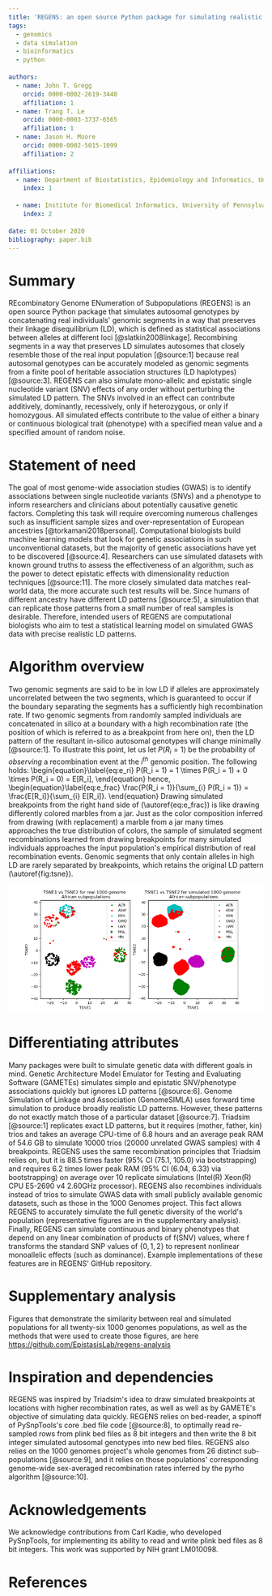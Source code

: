 ```yaml
---
title: 'REGENS: an open source Python package for simulating realistic autosomal genotypes'
tags:
  - genomics
  - data simulation
  - bioinformatics
  - python

authors:
  - name: John T. Gregg  
    orcid: 0000-0002-2619-3440  
    affiliation: 1  
  - name: Trang T. Le  
    orcid: 0000-0003-3737-6565  
    affiliation: 1  
  - name: Jason H. Moore  
    orcid: 0000-0002-5015-1099  
    affiliation: 2  
    
affiliations:  
  - name: Department of Biostatistics, Epidemiology and Informatics, University of Pennsylvania, Philadelphia, PA 19087, USA  
    index: 1  
    
  - name: Institute for Biomedical Informatics, University of Pennsylvania, Philadelphia, PA 19087, USA  
    index: 2  
    
date: 01 October 2020  
bibliography: paper.bib  
---
```


# Summary

REcombinatory Genome ENumeration of Subpopulations (REGENS) is an open
source Python package that simulates autosomal genotypes by
concatenating real individuals' genomic segments in a way that preserves
their linkage disequilibrium (LD), which is defined as statistical
associations between alleles at different loci [@slatkin2008linkage].
Recombining segments in a way that preserves LD simulates autosomes that
closely resemble those of the real input population [@source:1]
because real autosomal genotypes can be accurately modeled as genomic
segments from a finite pool of heritable association structures (LD
haplotypes) [@source:3]. REGENS can also simulate mono-allelic and
epistatic single nucleotide variant (SNV) effects of any order without
perturbing the simulated LD pattern. The SNVs involved in an effect can
contribute additively, dominantly, recessively, only if heterozygous, or
only if homozygous. All simulated effects contribute to the value of
either a binary or continuous biological trait (phenotype) with a
specified mean value and a specified amount of random noise.

# Statement of need

The goal of most genome-wide association studies (GWAS) is to identify
associations between single nucleotide variants (SNVs) and a phenotype
to inform researchers and clinicians about potentially causative genetic
factors. Completing this task will require overcoming numerous
challenges such as insufficient sample sizes and over-representation of
European ancestries [@torkamani2018personal]. Computational biologists
build machine learning models that look for genetic associations in such
unconventional datasets, but the majority of genetic associations have
yet to be discovered [@source:4]. Researchers can use simulated datasets
with known ground truths to assess the effectiveness of an algorithm,
such as the power to detect epistatic effects with dimensionality
reduction techniques [@source:11]. The more closely simulated data
matches real-world data, the more accurate such test results will be.
Since humans of different ancestry have different LD patterns
[@source:5], a simulation that can replicate those patterns from a small
number of real samples is desirable. Therefore, intended users of REGENS
are computational biologists who aim to test a statistical learning
model on simulated GWAS data with precise realistic LD patterns.

# Algorithm overview

Two genomic segments are said to be in low LD if alleles are
approximately uncorrelated between the two segments, which is guaranteed
to occur if the boundary separating the segments has a sufficiently high
recombination rate. If two genomic segments from randomly sampled
individuals are concatenated in silico at a boundary with a high
recombination rate (the position of which is referred to as a breakpoint
from here on), then the LD pattern of the resultant in-silico autosomal
genotypes will change minimally [@source:1]. To illustrate this point,
let us let $P(R_i = 1)$ be the probability of *observing* a
recombination event at the $i^{th}$ genomic position. The following
holds: \begin{equation}\label{eq:e_ri}
P(R_i = 1) = 1 \times P(R_i = 1) + 0 \times P(R_i = 0) = E[R_i],
\end{equation}
hence, \begin{equation}\label{eq:e_frac} 
\frac{P(R_i = 1)}{\sum_{i} P(R_i = 1)} = \frac{E[R_i]}{\sum_{i} E[R_i]}.
\end{equation}
Drawing simulated breakpoints from the right hand side of (\autoref{eq:e_frac})
is like drawing differently colored marbles from a jar. Just as the
color composition inferred from drawing (with replacement) a marble from
a jar many times approaches the true distribution of colors, the
sample of simulated segment recombinations learned from drawing breakpoints
for many simulated individuals approaches the input population's empirical
distribution of real recombination events. Genomic segments that only contain
alleles in high LD are rarely separated by breakpoints, which retains
the original LD pattern (\autoref{fig:tsne}).

![Comparison of population whole genomes in 2 dimensional TSNE space.\label{fig:tsne}](tsne.png)

# Differentiating attributes

Many packages were built to simulate genetic data with different goals
in mind. Genetic Architecture Model Emulator for Testing and Evaluating
Software (GAMETEs) simulates simple and epistatic SNV/phenotype
associations quickly but ignores LD patterns [@source:6]. Genome
Simulation of Linkage and Association (GenomeSIMLA) uses forward time
simulation to produce broadly realistic LD patterns. However, these
patterns do not exactly match those of a particular dataset [@source:7].
Triadsim [@source:1] replicates exact LD patterns, but it requires
(mother, father, kin) trios and takes an average CPU-time of 6.8 hours
and an average peak RAM of 54.6 GB to simulate 10000 trios (20000
unrelated GWAS samples) with 4 breakpoints. REGENS uses the same
recombination principles that Triadsim relies on, but it is 88.5 times
faster (95% CI (75.1, 105.0) via bootstrapping) and requires 6.2 times
lower peak RAM (95% CI (6.04, 6.33) via bootstrapping) on average over
10 replicate simulations (Intel(R) Xeon(R) CPU E5-2690 v4 2.60GHz
processor). REGENS also recombines individuals instead of trios to
simulate GWAS data with small publicly available genomic datasets, such
as those in the 1000 Genomes project. This fact allows REGENS to
accurately simulate the full genetic diversity of the world's population
(representative figures are in the supplementary analysis). Finally, REGENS can simulate
continuous and binary phenotypes that depend on any linear combination
of products of f(SNV) values, where f transforms the standard SNP values
of $\{0,1,2\}$ to represent nonlinear monoallelic effects (such as
dominance). Example implementations of these features are in REGENS'
GitHub repository.

# Supplementary analysis

Figures that demonstrate the similarity between real and simulated populations
for all twenty-six 1000 genomes populations, as well as the methods that were
used to create those figures, are here <https://github.com/EpistasisLab/regens-analysis>

# Inspiration and dependencies

REGENS was inspired by Triadsim's idea to draw simulated breakpoints at
locations with higher recombination rates, as well as well as by
GAMETE's objective of simulating data quickly. REGENS relies on
bed-reader, a spinoff of PySnpTools's core .bed file code [@source:8],
to optimally read re-sampled rows from plink bed files as 8
bit integers and then write the 8 bit integer simulated autosomal
genotypes into new bed files. REGENS also relies on the 1000 genomes
project's whole genomes from 26 distinct sub-populations [@source:9],
and it relies on those populations' corresponding genome-wide
sex-averaged recombination rates inferred by the pyrho algorithm
[@source:10].

# Acknowledgements

We acknowledge contributions from Carl Kadie, who developed PySnpTools,
for implementing its ability to read and write plink bed files as 8 bit
integers. This work was supported by NIH grant LM010098.

# References
